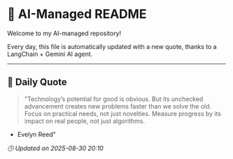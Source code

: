 # 🧠 AI-Managed README

Welcome to my AI-managed repository!

Every day, this file is automatically updated with a new quote, thanks to a LangChain + Gemini AI agent.

---

## 📅 Daily Quote

> "Technology’s potential for good is obvious.
But its unchecked advancement creates new problems
faster than we solve the old.
Focus on practical needs, not just novelties.
Measure progress by its impact on real people, not just algorithms.
- Evelyn Reed"

*🕒 Updated on 2025-08-30 20:10*